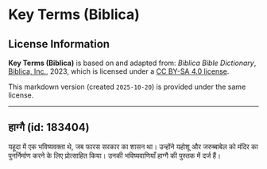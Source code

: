 # Key Terms (Biblica)

## License Information

**Key Terms (Biblica)** is based on and adapted from: _Biblica Bible Dictionary_, [Biblica, Inc.](https://www.biblica.com/), 2023, which is licensed under a [CC BY-SA 4.0 license](https://creativecommons.org/licenses/by-sa/4.0/legalcode.en).

This markdown version (created `2025-10-20`) is provided under the same license.



--------------------------------

## हाग्गै (id: 183404)

यहूदा में एक भविष्यवक्ता थे, जब फारस सरकार का शासन था। उन्होंने यहोशू और जरुब्बाबेल को मंदिर का पुनर्निर्माण करने के लिए प्रोत्साहित किया। उनकी भविष्यवाणियाँ हाग्गै की पुस्तक में दर्ज हैं।


